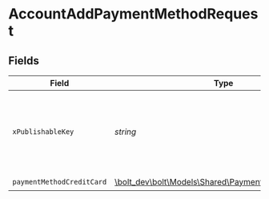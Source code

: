 # AccountAddPaymentMethodRequest


## Fields

| Field                                                                                                  | Type                                                                                                   | Required                                                                                               | Description                                                                                            |
| ------------------------------------------------------------------------------------------------------ | ------------------------------------------------------------------------------------------------------ | ------------------------------------------------------------------------------------------------------ | ------------------------------------------------------------------------------------------------------ |
| `xPublishableKey`                                                                                      | *string*                                                                                               | :heavy_check_mark:                                                                                     | The publicly viewable identifier used to identify a merchant division.                                 |
| `paymentMethodCreditCard`                                                                              | [\bolt_dev\bolt\Models\Shared\PaymentMethodCreditCard](../../models/shared/PaymentMethodCreditCard.md) | :heavy_check_mark:                                                                                     | N/A                                                                                                    |